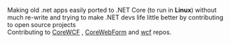 Making old .net apps easily ported to .NET Core (to run in **Linux**) without much re-write and trying to make .NET devs life little better by contributing to open source projects<br/>
Contributing to [CoreWCF](https://github.com/CoreWCF/CoreWCF) , [CoreWebForm](https://github.com/CoreWebForms/CoreWebForms) and [wcf](https://github.com/dotnet/wcf) repos.
